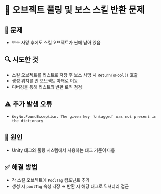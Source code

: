 # 🔧 오브젝트 풀링 및 보스 스킬 반환 문제

## 🐞 문제
- 보스 사망 후에도 스킬 오브젝트가 씬에 남아 있음

## 🔍 시도한 것
- 스킬 오브젝트를 리스트로 저장 후 보스 사망 시 `ReturnToPool()` 호출
- 생성 위치를 빈 오브젝트 아래로 이동
- 디버깅을 통해 리스트와 반환 로직 점검

## ⚠️ 추가 발생 오류
- `KeyNotFoundException: The given key 'Untagged' was not present in the dictionary`

## 🔧 원인
- Unity 태그와 풀링 시스템에서 사용하는 태그 기준이 다름

## ✅ 해결 방법
- 각 스킬 오브젝트에 `PoolTag` 컴포넌트 추가
- 생성 시 `poolTag` 속성 저장 → 반환 시 해당 태그로 딕셔너리 접근
